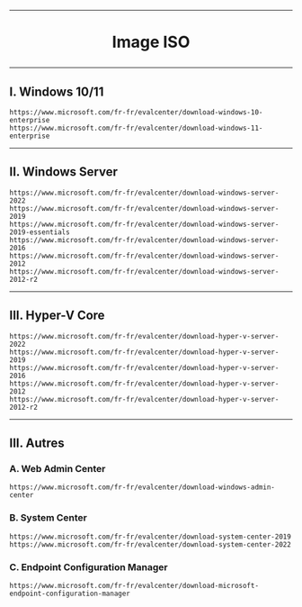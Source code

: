 --------------------------------------------------------------------------------------------------------------------------------------------------------------------------------------------------------
# <p align='center'> Image ISO </p>

--------------------------------------------------------------------------------------------------------------------------------------------------------------------------------------------------------
## I. Windows 10/11
```
https://www.microsoft.com/fr-fr/evalcenter/download-windows-10-enterprise
https://www.microsoft.com/fr-fr/evalcenter/download-windows-11-enterprise
```
--------------------------------------------------------------------------------------------------------------------------------------------------------------------------------------------------------
## II. Windows Server
```
https://www.microsoft.com/fr-fr/evalcenter/download-windows-server-2022
https://www.microsoft.com/fr-fr/evalcenter/download-windows-server-2019
https://www.microsoft.com/fr-fr/evalcenter/download-windows-server-2019-essentials
https://www.microsoft.com/fr-fr/evalcenter/download-windows-server-2016
https://www.microsoft.com/fr-fr/evalcenter/download-windows-server-2012
https://www.microsoft.com/fr-fr/evalcenter/download-windows-server-2012-r2
```

--------------------------------------------------------------------------------------------------------------------------------------------------------------------------------------------------------
## III. Hyper-V Core
```
https://www.microsoft.com/fr-fr/evalcenter/download-hyper-v-server-2022
https://www.microsoft.com/fr-fr/evalcenter/download-hyper-v-server-2019
https://www.microsoft.com/fr-fr/evalcenter/download-hyper-v-server-2016
https://www.microsoft.com/fr-fr/evalcenter/download-hyper-v-server-2012
https://www.microsoft.com/fr-fr/evalcenter/download-hyper-v-server-2012-r2
```

--------------------------------------------------------------------------------------------------------------------------------------------------------------------------------------------------------
## III. Autres
### A. Web Admin Center
```
https://www.microsoft.com/fr-fr/evalcenter/download-windows-admin-center
```
### B. System Center
```
https://www.microsoft.com/fr-fr/evalcenter/download-system-center-2019
https://www.microsoft.com/fr-fr/evalcenter/download-system-center-2022
```

### C. Endpoint Configuration Manager
```
https://www.microsoft.com/fr-fr/evalcenter/download-microsoft-endpoint-configuration-manager
```
